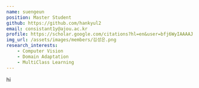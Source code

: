 ```yaml
---
name: suengeun
position: Master Student
github: https://github.com/hankyul2
email: consistant1y@ajou.ac.kr
profile: https://scholar.google.com/citations?hl=en&user=bfj6WyIAAAAJ
img_url: /assets/images/members/김성은.png
research_interests:
    - Computer Vision
    - Domain Adaptation
    - MultiClass Learning
---
```

hi